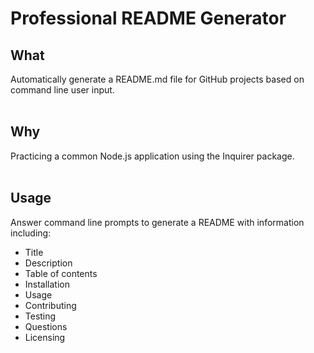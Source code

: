 # Professional README Generator

## What
Automatically generate a README.md file for GitHub projects based on command line user input.<br><br>

## Why
Practicing a common Node.js application using the Inquirer package.<br><br>

## Usage
Answer command line prompts to generate a README with information including:
* Title
* Description
* Table of contents
* Installation
* Usage
* Contributing
* Testing
* Questions
* Licensing


